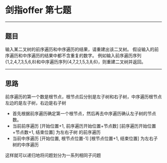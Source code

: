 # 剑指offer 第七题 
***
## 题目 
输入某二叉树的前序遍历和中序遍历的结果，请重建出该二叉树。
假设输入的前序遍历和中序遍历的结果中都不含重复的数字。
例如输入前序遍历序列{1,2,4,7,3,5,6,8}和中序遍历序列{4,7,2,1,5,3,8,6}，则重建二叉树并返回。
***
## 思路
 前序遍历的第一个数是根节点，根节点后分别是左子树和右子树，中序遍历根节点左边的是左子树，右边是右子树
 * 首先根据前序遍历确定第一个根节点，然后再去中序遍历确认左子树的节点数。
 * 当前前序遍历 [开始位置+1, 前序遍历开始位置+节点数] [前序遍历开始位置+节点数+1, 结束位置] 为左右子树 的前序遍历
 * 当前中序遍历 [开始位置, 根节点位置-1] [根节点位置+1, 结束位置] 为左右子树的中序遍历

这样就可以递归地将问题划分为一系列相同子问题